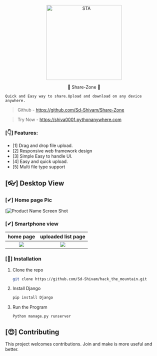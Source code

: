 <!-- # STA | Students Time Analizer [![STA](https://cdn.rawgit.com/sindresorhus/awesome/d7305f38d29fed78fa85652e3a63e154dd8e8829/media/badge.svg)] -->

<p align="center">
  <img src="https://github.com/Sd-Shivam/Share-Zone/blob/main/backend/static/logo.png?raw=true" alt="STA" width="240" />

  <p align="center">💖 Share-Zone 💖 </p>
</p>

  ```
  Quick and Easy way to share.Upload and download on any device anywhere.
  ```

> Github - https://github.com/Sd-Shivam/Share-Zone

> Try Now - https://shiva0001.pythonanywhere.com




### [👇] Features:

- [1] Drag and drop file upload.
- [2] Responsive web framework design
- [3] Simple Easy to handle UI.
- [4] Easy and quick upload.
- [5] Multi file type support




## [👓]  Desktop View

### [✔] Home page Pic
[![Product Name Screen Shot](https://github.com/Sd-Shivam/Share-Zone/blob/main/staticfiles/front.jpeg?raw=true)

### [✔] Smartphone view
home page                  |  uploaded list page
:-------------------------:|:-------------------------:
![](https://github.com/Sd-Shivam/Share-Zone/blob/main/staticfiles/m2.png.jpg?raw=true)  |  ![](https://github.com/Sd-Shivam/Share-Zone/blob/main/staticfiles/m1.png.jpg?raw=true)

### [🔬] Installation
1. Clone the repo
   ```sh
   git clone https://github.com/Sd-Shivam/hack_the_mountain.git
   ```
2. Install Django
   ```sh
   pip install Django
   ```
3. Run the Program
   ```sh
   Python manage.py runserver
   ```
   

## [😍] Contributing
This project welcomes contributions. Join and make is more useful and better.
 
